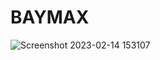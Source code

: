 # BAYMAX

![Screenshot 2023-02-14 153107](https://user-images.githubusercontent.com/125277143/218753821-60a27625-0641-4aef-93a7-b4a95ac40d03.jpg)

